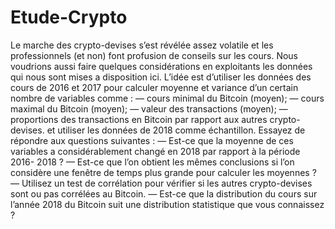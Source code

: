 # Etude-Crypto


Le marche des crypto-devises s’est révélée assez volatile et les professionnels (et non) font profusion de
conseils sur les cours. Nous voudrions aussi faire quelques considérations en exploitants les données qui nous
sont mises a disposition ici. L’idée est d’utiliser les données des cours de 2016 et 2017 pour calculer moyenne et
variance d’un certain nombre de variables comme :
— cours minimal du Bitcoin (moyen);
— cours maximal du Bitcoin (moyen);
— valeur des transactions (moyen);
— proportions des transactions en Bitcoin par rapport aux autres crypto-devises.
et utiliser les données de 2018 comme échantillon. Essayez de répondre aux questions suivantes :
— Est-ce que la moyenne de ces variables a considérablement changé en 2018 par rapport à la période 2016-
2018 ?
— Est-ce que l’on obtient les mêmes conclusions si l’on considère une fenêtre de temps plus grande pour
calculer les moyennes ?
— Utilisez un test de corrélation pour vérifier si les autres crypto-devises sont ou pas corrélées au Bitcoin.
— Est-ce que la distribution du cours sur l’année 2018 du Bitcoin suit une distribution statistique que vous
connaissez ?
